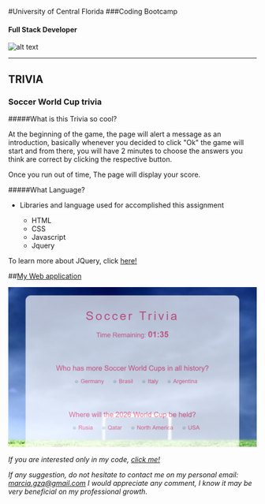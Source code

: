 #University of Central Florida
###Coding Bootcamp 
#### Full Stack Developer 
![alt text](https://portfolium1.cloudimg.io/s/crop/128x128/https://cdn.portfolium.com/ugcs3%2Fedu%2F9tDF4wvqRdewUvBbZ97x_PegasusBrightGold150x150.png "Logo Title Text 1")
- - - - - - - - - - - - - - - - - - - - - - - - - - - - - - - - - - - - - - - - -

## TRIVIA
### Soccer World Cup trivia


#####What is this Trivia so cool?

At the beginning of the game, the page will alert a message as an introduction, basically whenever you decided to click "Ok" the game will start and from there, you will have 2 minutes to choose the answers you think are correct by clicking the respective button.

Once you run out of time, The page will display your score. 


#####What Language?

*  Libraries and language used for accomplished this assignment 

    * HTML
    * CSS
    * Javascript
    * Jquery


To learn more about JQuery, click [here!](https://api.jquery.com/)



##[My Web application](https://marciagzq.github.io/TriviaGame/.)


![This](./images/trivia.png)

*If you are interested only in my code, [click me!](https://github.com/Marciagzq/LIRI_Bot/blob/master/liri.js)*

*If any suggestion, do not hesitate to contact me on my personal email: marcia.gzq@gmail.com
I would appreciate any comment, I know it may be very beneficial on my professional growth.*


